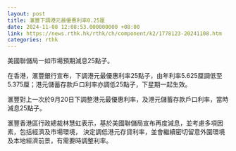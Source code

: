 ```yaml
---
layout: post
title: 滙豐下調港元最優惠利率0.25厘
date: 2024-11-08 12:08:53.000000000 +08:00
link: https://news.rthk.hk/rthk/ch/component/k2/1778123-20241108.htm
categories: rthk
---
```


美國聯儲局一如市場預期減息25點子。

在香港，滙豐銀行宣布，下調港元最優惠利率25點子，由年利率5.625厘調低至5.375厘；港元儲蓄存款戶口利率亦調低25點子，下星期一起生效。

滙豐對上一次於9月20日下調整港元最優惠利率，及港元儲蓄存款戶口利率，當時減息25點子。

滙豐香港區行政總裁林慧虹表示，基於美國聯儲局宣布再度減息，並考慮多項因素，包括經濟及市場環境， 決定調低港元存貸利率，並會繼續密切留意外圍環境及本地經濟前景，有需要時調整利率。
